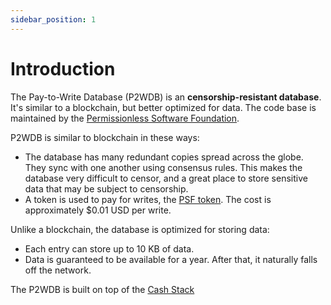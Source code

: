 ```yaml
---
sidebar_position: 1
---
```


# Introduction

The Pay-to-Write Database (P2WDB) is an **censorship-resistant database**. It's similar to a blockchain, but better optimized for data. The code base is maintained by the [Permissionless Software Foundation](https://psfoundation.info).

P2WDB is similar to blockchain in these ways:
- The database has many redundant copies spread across the globe. They sync with one another using consensus rules. This makes the database very difficult to censor, and a great place to store sensitive data that may be subject to censorship.
- A token is used to pay for writes, the [PSF token](https://psfoundation.cash). The cost is approximately $0.01 USD per write.

Unlike a blockchain, the database is optimized for storing data:
- Each entry can store up to 10 KB of data.
- Data is guaranteed to be available for a year. After that, it naturally falls off the network.

The P2WDB is built on top of the [Cash Stack](https://cashstack.info)

